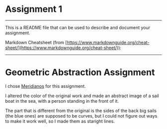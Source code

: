 # Assignment 1

---

This is a README file that can be used to describe and document your assignment.

Markdown Cheatsheet (from [https://www.markdownguide.org/cheat-sheet/](https://www.markdownguide.org/cheat-sheet/)):

---

# Geometric Abstraction Assignment

I chose [Meridianos](https://g.co/arts/f4DyzGjF4T5uTYb26) for this assignment. 

I altered the color of the original work and made an abstract image of a sail boat in the sea, with a person standing in the front of it. 

The part that is different from the original is the sides of the back big sails (the blue ones) are supposed to be curves, but I could not figure out ways to make it work well, so I made them as staright lines. 
